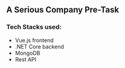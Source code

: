 ## A Serious Company Pre-Task
### Tech Stacks used:
- Vue.js frontend
- .NET Core backend
- MongoDB
- Rest API

